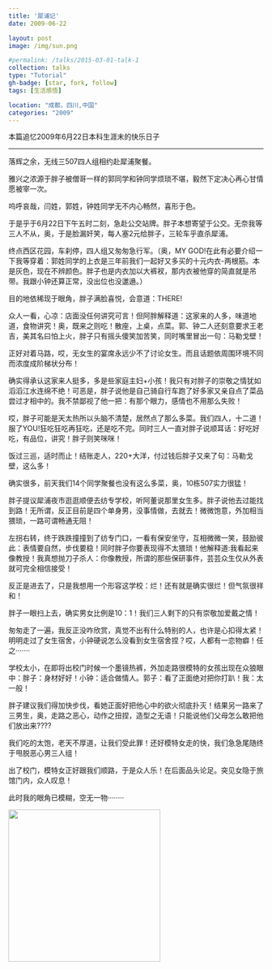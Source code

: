 ```yaml
---
title: '犀浦记'
date: 2009-06-22

layout: post
image: /img/sun.png

#permalink: /talks/2015-03-01-talk-1
collection: talks
type: "Tutorial"
gh-badge: [star, fork, follow]
tags: [生活感悟]

location: "成都，四川,中国"
categories: "2009"
---
```


本篇追忆2009年6月22日本科生涯末的快乐日子

----------------------------------------------------------

落辉之余，无线三507四人组相约赴犀浦聚餐。

雅兴之浓源于胖子被僧哥一样的郭同学和钟同学烦琐不堪，毅然下定决心再心甘情愿被宰一次。

呜呼哀哉，闫姓，郭姓，钟姓同学无不内心畅然，喜形于色。

于是乎于6月22日下午五时二刻，急赴公交站牌。胖子本想寄望于公交。无奈我等三人不从，奥，于是脸漏奸笑，每人塞2元给胖子，三轮车乎直杀犀浦。

终点西区花园，车刹停，四人组又匆匆急行军。（奥，MY  GOD!在此有必要介绍一下我等穿着：郭姓同学的上衣是三年前我们一起好又多买的十元内衣-两根筋。本是灰色，现在不辨颜色。胖子也是内衣加以大裤衩，那内衣被他穿的简直就是吊带。我跟小钟还算正常，没出位也没邋遢。）

目的地依稀现于眼角，胖子满脸喜悦，会意道：THERE!

众人一看，心凉：店面没任何讲究可言！但阿胖解释道：这家来的人多，味道地道，食物讲究！奥，既来之则吃！散座，上桌，点菜。郭、钟二人还刻意要求王老吉，美其名曰怕上火，胖子只有摇头傻笑加苦笑，同时嘴里冒出一句：马勒戈壁！

正好对着马路，哎，无女生的宴席永远少不了讨论女生。而且话题依周围环境不同而浓度成阶梯状分布！

确实得承认这家来人挺多，多是些家庭主妇+小孩！我只有对胖子的崇敬之情犹如滔滔江水连绵不绝！可恶是，胖子说他是自己骑自行车跑了好多家又亲自点了菜品尝过才相中的。我不禁鄙视了他一把：有那个眼力，感情也不用那么失败！

哎，胖子可能是天太热所以头脑不清楚，居然点了那么多菜。我们四人，十二道！服了YOU!狂吃狂吃再狂吃，还是吃不完。同时三人一直对胖子说顺耳话：好吃好吃，有品位，讲究！胖子则笑咪咪！

饭过三巡，适时而止！结账走人，220+大洋，付过钱后胖子又来了句：马勒戈壁，这么多！

确实很多，前天我们14个同学聚餐也没有这么多菜，奥，10栋507实力很猛！

胖子提议犀浦夜市逛逛顺便去纺专学校，听阿董说那里女生多。胖子说他去过能找到路！无所谓，反正目前是四个单身男，没事情做，去就去！微微饱意，外加相当猥琐，一路可谓畅通无阻！

左拐右转，终于跌跌撞撞到了纺专门口，一看有保安坐守，互相微微一笑，鼓励彼此：表情要自然，步伐要稳！同时胖子你要表现得不太猥琐！他解释道:我看起来像教授！我真想抛刀子杀人：你像教授，所谓的那些保研事件，芸芸众生仅从外表就可完全相信接受！           

反正是进去了，只是我想用一个形容这学校：烂！还有就是确实很烂！但气氛很祥和！

胖子一眼扫上去，确实男女比例是10：1！我们三人剩下的只有崇敬加爱戴之情！

匆匆走了一遍，我反正没咋欣赏，真觉不出有什么特别的人，也许是心扣得太紧！明明走过了女生宿舍，小钟硬说怎么没看到女生宿舍捏？哎，人都有一恋物癖！任之·······

学校太小，在即将出校门时候一个墨镜热裤，外加走路很模特的女孩出现在众狼眼中：胖子：身材好好！小钟：适合做情人。郭子：看了正面绝对把你打趴！我：太一般！

胖子建议我们得加快步伐，看她正面好把他心中的欲火彻底扑灭！结果另一路来了三男生，奥，走路之恶心，动作之扭捏，造型之无语！只能说他们父母怎么敢把他们放出来????

我们吃的太饱，老天不厚道，让我们受此罪！还好模特女走的快，我们急急尾随终于甩脱恶心男三人组！

出了校门，模特女正好跟我们顺路，于是众人乐！在后面品头论足。突见女隐于旅馆门内，众人叹息！

此时我的眼角已模糊，空无一物········

<img src="https://chaoxiyan1225.github.io/img/gexing/脚印.jpg" align="center" height="300" width="300">
